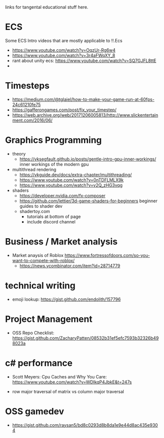 links for tangental educational stuff here.





# ECS
Some ECS Intro videos that are mostly applicable to !!.Ecs
- https://www.youtube.com/watch?v=OqzUr-Rg6w4
- https://www.youtube.com/watch?v=3r4aFWqXY_8
- rant about unity ecs: https://www.youtube.com/watch?v=SQ7GJFL8ttE
- 

# Timesteps
 - https://medium.com/@tglaiel/how-to-make-your-game-run-at-60fps-24c61210fe75
 - https://gafferongames.com/post/fix_your_timestep/
 - https://web.archive.org/web/20171206005813/http://www.slickentertainment.com/2016/06/




# Graphics Programming

- theory
  - https://vksegfault.github.io/posts/gentle-intro-gpu-inner-workings/   inner workings of the modern gpu
- multithread rendering
  - https://vkguide.dev/docs/extra-chapter/multithreading/
  - https://www.youtube.com/watch?v=0nTDFLMLX9k
  - https://www.youtube.com/watch?v=v2Q_zHG3vqg
- shaders
  - https://developer.nvidia.com/fx-composer
  - https://github.com/lettier/3d-game-shaders-for-beginners  beginner guides to shader dev
  - shadertoy.com
    - tutorials at bottom of page
    - include discord channel


# Business / Market analysis
- Market anaysis of Roblox https://www.fortressofdoors.com/so-you-want-to-compete-with-roblox/
  - https://news.ycombinator.com/item?id=28714779


# technical writing
- emoji lookup: https://gist.github.com/endolith/157796

# Project Management
- OSS Repo Checklist: https://gist.github.com/ZacharyPatten/08532b31ef5efc7593b32326b498023a


# c# performance
  - Scott Meyers: Cpu Caches and Why You Care: https://www.youtube.com/watch?v=WDIkqP4JbkE&t=247s


- row major traversal of matrix vs column major traversal


# OSS gamedev
- https://gist.github.com/raysan5/bd8c0293d8b8da1e9e44d8ac435e9304


